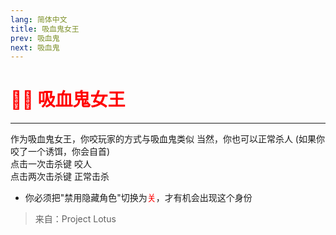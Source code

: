 ```yaml
---
lang: 简体中文
title: 吸血鬼女王
prev: 吸血鬼
next: 吸血鬼
---
```


# <font color=red>🧛‍♀️ <b>吸血鬼女王</b></font> <Badge text="Hidden" type="tip" vertical="middle"/>

***

作为吸血鬼女王，你咬玩家的方式与吸血鬼类似 当然，你也可以正常杀人 (如果你咬了一个诱饵，你会自首)<br>
点击一次击杀键 咬人<br>
点击两次击杀键 正常击杀

- 你必须把"禁用隐藏角色"切换为<font color=red>关</font>，才有机会出现这个身份

> 来自：Project Lotus
